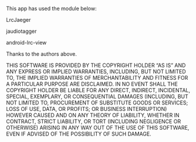 ﻿This app has used the module below:

LrcJaeger

jaudiotagger

android-lrc-view

Thanks to the authors above.

THIS SOFTWARE IS PROVIDED BY THE COPYRIGHT HOLDER “AS IS” AND ANY
EXPRESS OR IMPLIED WARRANTIES, INCLUDING, BUT NOT LIMITED TO, THE
IMPLIED WARRANTIES OF MERCHANTABILITY AND FITNESS FOR A PARTICULAR
PURPOSE ARE DISCLAIMED. IN NO EVENT SHALL THE COPYRIGHT HOLDER BE
LIABLE FOR ANY DIRECT, INDIRECT, INCIDENTAL, SPECIAL, EXEMPLARY,
OR CONSEQUENTIAL DAMAGES (INCLUDING, BUT NOT LIMITED TO,
PROCUREMENT OF SUBSTITUTE GOODS OR SERVICES; LOSS OF USE, DATA, OR
PROFITS; OR BUSINESS INTERRUPTION) HOWEVER CAUSED AND ON ANY
THEORY OF LIABILITY, WHETHER IN CONTRACT, STRICT LIABILITY, OR
TORT (INCLUDING NEGLIGENCE OR OTHERWISE) ARISING IN ANY WAY OUT OF
THE USE OF THIS SOFTWARE, EVEN IF ADVISED OF THE POSSIBILITY OF
SUCH DAMAGE.

